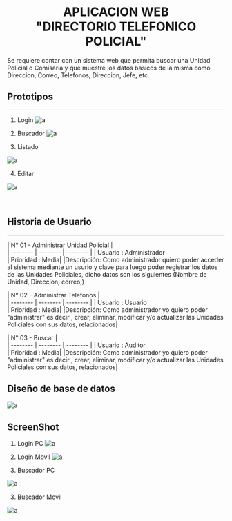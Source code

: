 # <CENTER>APLICACION WEB <br>"DIRECTORIO TELEFONICO POLICIAL"</CENTER>

Se requiere contar con un sistema web que permita buscar una Unidad Policial o Comisaria y que muestre los datos basicos de la misma como Direccion, Correo, Telefonos, Direccion, Jefe, etc.  

## Prototipos
***
1. Login
![a](http://regpollalibertad.gob.pe/img_mockup/login.png)

2. Buscador
![a](http://regpollalibertad.gob.pe/img_mockup/buscador.png)

3. Listado 

![a](http://regpollalibertad.gob.pe/img_mockup/listado.png)


4. Editar 

![a](http://regpollalibertad.gob.pe/img_mockup/editar.png)


<p><br>

</p>

## Historia de Usuario
***


| N° 01 - Administrar Unidad Policial |  
| -------- | -------- | -------- |
| Usuario : Administrador   
| Prioridad : Media|
|Descripción: Como administrador quiero poder acceder al sistema mediante un usurio y clave para luego poder registrar los datos de las Unidades Policiales, dicho datos son los siguientes (Nombre de Unidad, Direccion, correo,)



| N° 02 - Administrar Telefonos |  
| -------- | -------- | -------- |
| Usuario : Usuario   
| Prioridad : Media|
|Descripción: Como administrador yo quiero poder "administrar" es decir , crear, eliminar, modificar y/o actualizar las Unidades Policiales con sus datos, relacionados|

| N° 03 - Buscar |  
| -------- | -------- | -------- |
| Usuario : Auditor   
| Prioridad : Media|
|Descripción: Como administrador yo quiero poder "administrar" es decir , crear, eliminar, modificar y/o actualizar las Unidades Policiales con sus datos, relacionados|


## Diseño de base de datos

![a](http://regpollalibertad.gob.pe/img_mockup/Schema_DirectorioPNP.jpg)

## ScreenShot
1. Login PC
![a](http://regpollalibertad.gob.pe/img_mockup/scr_PC.jpg)

2. Login Movil
![a](http://regpollalibertad.gob.pe/img_mockup/scr_MO.jpg)

3. Buscador PC

![a](http://regpollalibertad.gob.pe/img_mockup/buscar_PC.jpg)

3. Buscador Movil

![a](http://regpollalibertad.gob.pe/img_mockup/buscar_MO.jpg)











